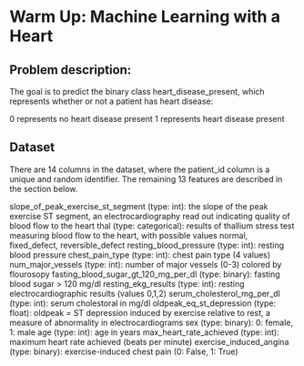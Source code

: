 # Warm Up: Machine Learning with a Heart

## Problem description:

The goal is to predict the binary class heart_disease_present, which represents whether or not a patient has heart disease:

0 represents no heart disease present
1 represents heart disease present

## Dataset

There are 14 columns in the dataset, where the patient_id column is a unique and random identifier. The remaining 13 features are described in the section below.

slope_of_peak_exercise_st_segment (type: int): the slope of the peak exercise ST segment, an electrocardiography read out indicating quality of blood flow to the heart
thal (type: categorical): results of thallium stress test measuring blood flow to the heart, with possible values normal, fixed_defect, reversible_defect
resting_blood_pressure (type: int): resting blood pressure
chest_pain_type (type: int): chest pain type (4 values)
num_major_vessels (type: int): number of major vessels (0-3) colored by flourosopy
fasting_blood_sugar_gt_120_mg_per_dl (type: binary): fasting blood sugar > 120 mg/dl
resting_ekg_results (type: int): resting electrocardiographic results (values 0,1,2)
serum_cholesterol_mg_per_dl (type: int): serum cholestoral in mg/dl
oldpeak_eq_st_depression (type: float): oldpeak = ST depression induced by exercise relative to rest, a measure of abnormality in electrocardiograms
sex (type: binary): 0: female, 1: male
age (type: int): age in years
max_heart_rate_achieved (type: int): maximum heart rate achieved (beats per minute)
exercise_induced_angina (type: binary): exercise-induced chest pain (0: False, 1: True)
